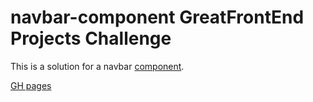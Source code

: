 # navbar-component GreatFrontEnd Projects Challenge

This is a solution for a navbar [component](https://www.greatfrontend.com/projects/challenges/navbar-e-commerce).

[GH pages](https://samvimes01.github.io/gfp-navbar-e-commerce)